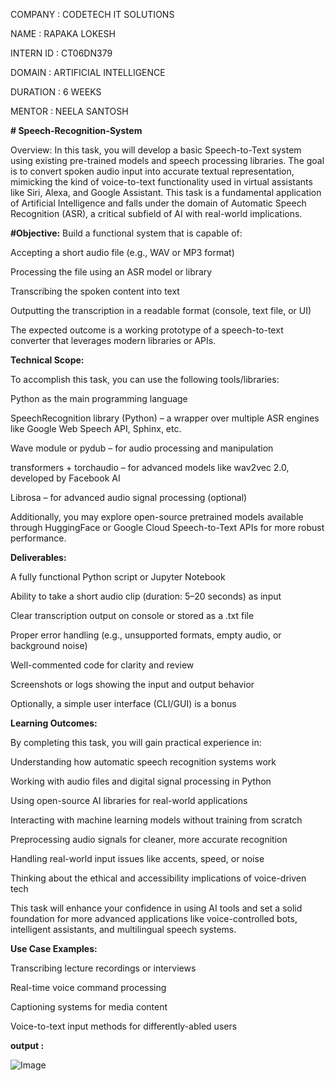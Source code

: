 COMPANY : CODETECH IT SOLUTIONS

NAME : RAPAKA LOKESH

INTERN ID : CT06DN379

DOMAIN : ARTIFICIAL INTELLIGENCE

DURATION : 6 WEEKS

MENTOR : NEELA SANTOSH

**# Speech-Recognition-System**

Overview:
In this task, you will develop a basic Speech-to-Text system using existing pre-trained models and speech processing libraries. The goal is to convert spoken audio input into accurate textual representation, mimicking the kind of voice-to-text functionality used in virtual assistants like Siri, Alexa, and Google Assistant. This task is a fundamental application of Artificial Intelligence and falls under the domain of Automatic Speech Recognition (ASR), a critical subfield of AI with real-world implications.

**#Objective:**
Build a functional system that is capable of:

Accepting a short audio file (e.g., WAV or MP3 format)

Processing the file using an ASR model or library

Transcribing the spoken content into text

Outputting the transcription in a readable format (console, text file, or UI)

The expected outcome is a working prototype of a speech-to-text converter that leverages modern libraries or APIs.

**Technical Scope:**

To accomplish this task, you can use the following tools/libraries:

Python as the main programming language

SpeechRecognition library (Python) – a wrapper over multiple ASR engines like Google Web Speech API, Sphinx, etc.

Wave module or pydub – for audio processing and manipulation

transformers + torchaudio – for advanced models like wav2vec 2.0, developed by Facebook AI

Librosa – for advanced audio signal processing (optional)

Additionally, you may explore open-source pretrained models available through HuggingFace or Google Cloud Speech-to-Text APIs for more robust performance.

**Deliverables:**

A fully functional Python script or Jupyter Notebook

Ability to take a short audio clip (duration: 5–20 seconds) as input

Clear transcription output on console or stored as a .txt file

Proper error handling (e.g., unsupported formats, empty audio, or background noise)

Well-commented code for clarity and review

Screenshots or logs showing the input and output behavior

Optionally, a simple user interface (CLI/GUI) is a bonus

**Learning Outcomes:**

By completing this task, you will gain practical experience in:

Understanding how automatic speech recognition systems work

Working with audio files and digital signal processing in Python

Using open-source AI libraries for real-world applications

Interacting with machine learning models without training from scratch

Preprocessing audio signals for cleaner, more accurate recognition

Handling real-world input issues like accents, speed, or noise

Thinking about the ethical and accessibility implications of voice-driven tech

This task will enhance your confidence in using AI tools and set a solid foundation for more advanced applications like voice-controlled bots, intelligent assistants, and multilingual speech systems.

**Use Case Examples:**

Transcribing lecture recordings or interviews

Real-time voice command processing

Captioning systems for media content

Voice-to-text input methods for differently-abled users

**output :**

![Image](https://github.com/user-attachments/assets/69572f3d-7120-4e1d-985b-0055e0553331)
